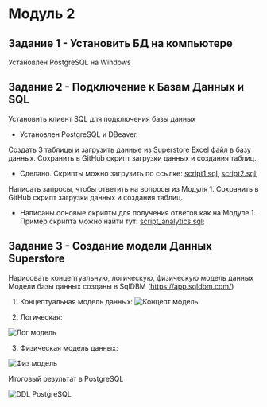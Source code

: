 # Модуль 2
## Задание 1 - Установить БД на компьютере

Установлен PostgreSQL на Windows

## Задание 2 - Подключение к Базам Данных и SQL
Установить клиент SQL для подключения базы данных

 - Установлен PostgreSQL и DBeaver.

Создать 3 таблицы и загрузить данные из Superstore Excel файл в базу данных. Сохранить в GitHub скрипт загрузки данных и создания таблиц.

 - Сделано. Скрипты можно загрузить по ссылке: [script1.sql](https://github.com/lenneverova/hello-world/blob/main/DE-101/Module%202/script_data2.sql), [script2.sql](https://github.com/lenneverova/hello-world/blob/main/DE-101/Module%202/script_data1.sql);

Написать запросы, чтобы ответить на вопросы из Модуля 1. Сохранить в GitHub скрипт загрузки данных и создания таблиц.

 - Написаны основые скрипты для получения ответов как на Модуле 1. Пример скрипта можно найти тут: [script_analytics.sql](https://github.com/lenneverova/hello-world/blob/main/DE-101/Module%202/script_analitics.sql);

## Задание 3 - Создание модели Данных Superstore

Нарисовать концептуальную, логическую, физическую модель данных
Модели базы данных созданы в SqlDBM (https://app.sqldbm.com/)


1. Концептуальная модель данных:
![Концепт модель](https://user-images.githubusercontent.com/113906493/231127396-2f7f0353-20c7-4bf0-856e-eed4894fdd9f.png)


2. Логическая:

![Лог модель](https://user-images.githubusercontent.com/113906493/231138330-b232b2ca-6e99-4d83-b165-277ad2cea82b.png)


3.  Физическая модель данных:

![Физ модель](https://user-images.githubusercontent.com/113906493/231140439-7dad3234-9007-4a26-9414-19e5a8f28c00.png)


Итоговый результат в PostgreSQL

![DDL PostgreSQL](https://user-images.githubusercontent.com/113906493/231145592-916c7c91-54de-4263-81be-680a9b8f794d.png)
